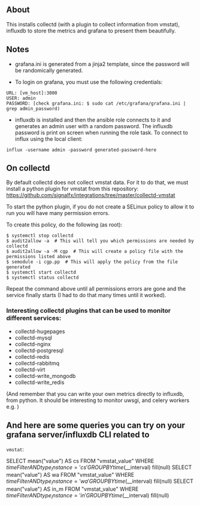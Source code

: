 ## About

This installs collectd (with a plugin to collect information from vmstat),
influxdb to store the metrics and grafana to present them beautifully. 

## Notes

- grafana.ini is generated from a jinja2 template, since the password will be
randomically generated. 

- To login on grafana, you must use the following credentials: 

```
URL: [vm_host]:3000
USER: admin
PASSWORD: [check grafana.ini: $ sudo cat /etc/grafana/grafana.ini | grep admin_password) 
```

- influxdb is installed and then the ansible role connects to it and generates an admin user
  with a random password. The influxdb password is print on screen when running
the role task. To connect to influx using the local client: 

```
influx -username admin -password generated-password-here
``` 

## On collectd

By default collectd does not collect vmstat data. For it to do that, we must
install a python plugin for vmstat from this repository: https://github.com/signalfx/integrations/tree/master/collectd-vmstat

To start the python plugin, if you do not create a SELinux policy to allow it to run you will have many permission errors. 

To create this policy, do the following (as root): 

```
$ systemctl stop collectd
$ audit2allow -a  # This will tell you which permissions are needed by collectd 
$ audit2allow -a -M cgp  # This will create a policy file with the permissions listed above 
$ semodule -i cgp.pp  # This will apply the policy from the file generated 
$ systemctl start collectd
$ systemctl status collectd
```

Repeat the command above until all permissions errors are gone and the service
finally starts (I had to do that many times until it worked).  

### Interesting collectd plugins that can be used to monitor different services: 

- collectd-hugepages
- collectd-mysql
- collectd-nginx
- collectd-postgresql
- collectd-redis
- collectd-rabbitmq
- collectd-virt
- collectd-write_mongodb
- collectd-write_redis

(And remember that you can write your own metrics directly to influxdb, from
python. It should be interesting to monitor uwsgi, and celery workers e.g. ) 

## And here are some queries you can try on your grafana server/influxdb CLI  related to
`vmstat`: 

SELECT mean("value") AS cs FROM "vmstat_value" WHERE $timeFilter AND type_instance='cs' GROUP BY time($__interval) fill(null)
SELECT mean("value") AS wa FROM "vmstat_value" WHERE $timeFilter AND type_instance='wa' GROUP BY time($__interval) fill(null)
SELECT mean("value") AS in_m FROM "vmstat_value" WHERE $timeFilter AND type_instance='in' GROUP BY time($__interval) fill(null) 

